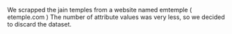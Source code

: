 We scrapped the jain temples from a website named emtemple ( etemple.com ) 
The number of attribute values was very less, so we decided to discard the dataset.
